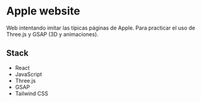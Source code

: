 # Apple website

Web intentando imitar las típicas páginas de Apple. Para practicar el uso de Three.js y GSAP (3D y animaciones).

## Stack

- React
- JavaScript
- Three.js
- GSAP
- Tailwind CSS
